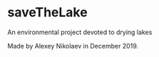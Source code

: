 # saveTheLake
An environmental project devoted to drying lakes

Made by Alexey Nikolaev in December 2019.

